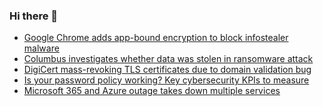 ### Hi there 👋

<!--START_SECTION:feed-->
* [Google Chrome adds app-bound encryption to block infostealer malware](https://www.bleepingcomputer.com/news/security/google-chrome-adds-app-bound-encryption-to-block-infostealer-malware/)
* [Columbus investigates whether data was stolen in ransomware attack](https://www.bleepingcomputer.com/news/security/columbus-investigates-whether-data-was-stolen-in-ransomware-attack/)
* [DigiCert mass-revoking TLS certificates due to domain validation bug](https://www.bleepingcomputer.com/news/security/digicert-mass-revoking-tls-certificates-due-to-domain-validation-bug/)
* [Is your password policy working? Key cybersecurity KPIs to measure](https://www.bleepingcomputer.com/news/security/is-your-password-policy-working-key-cybersecurity-kpis-to-measure/)
* [Microsoft 365 and Azure outage takes down multiple services](https://www.bleepingcomputer.com/news/microsoft/microsoft-365-and-azure-outage-takes-down-multiple-services/)
<!--END_SECTION:feed-->

<!--
**frankenk/frankenk** is a ✨ _special_ ✨ repository because its `README.md` (this file) appears on your GitHub profile.

Here are some ideas to get you started:

- 🔭 I’m currently working on ...
- 🌱 I’m currently learning ...
- 👯 I’m looking to collaborate on ...
- 🤔 I’m looking for help with ...
- 💬 Ask me about ...
- 📫 How to reach me: ...
- 😄 Pronouns: ...
- ⚡ Fun fact: ...
-->



